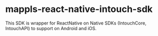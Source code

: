 # mappls-react-native-intouch-sdk
This SDK is wrapper for ReactNative on Native SDKs (IntouchCore, IntouchAPI) to support on Android and iOS.
